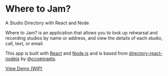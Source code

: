 # Where to Jam?

A Studio Directory with React and Node

Where to Jam? is an application that allows you to look up rehearsal and recording studios by name or address, and view the details of each studio,
call, text, or email.

This app is built with [React](http://facebook.github.io/react/) and [Node.js](https://nodejs.org/en/) and is based from [directory-react-nodejs](https://github.com/ccoenraets/directory-react-nodejs) by [@ccoenraets](https://github.com/ccoenraets).

[View Demo (WIP)](https://wheretojam.herokuapp.com/)
